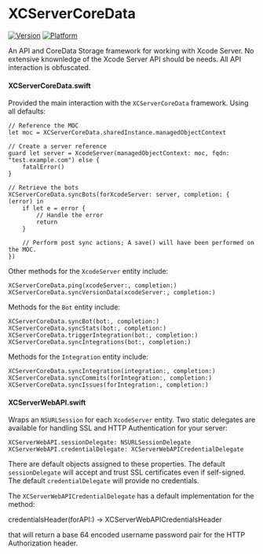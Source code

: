# XCServerCoreData
[![Version](https://img.shields.io/cocoapods/v/XCServerCoreData.svg?style=flat)](http://cocoadocs.org/docsets/XCServerCoreData)
[![Platform](https://img.shields.io/cocoapods/p/XCServerCoreData.svg?style=flat)](http://cocoadocs.org/docsets/XCServerCoreData)

An API and CoreData Storage framework for working with Xcode Server.
No extensive knownledge of the Xcode Server API should be needs.
All API interaction is obfuscated.

#### XCServerCoreData.swift

Provided the main interaction with the `XCServerCoreData` framework.
Using all defaults:

    // Reference the MOC
    let moc = XCServerCoreData.sharedInstance.managedObjectContext
    
    // Create a server reference
    guard let server = XcodeServer(managedObjectContext: moc, fqdn: "test.example.com") else {
        fatalError()
    }
    
    // Retrieve the bots
    XCServerCoreData.syncBots(forXcodeServer: server, completion: { (error) in
        if let e = error {
            // Handle the error
            return
        }
        
        // Perform post sync actions; A save() will have been performed on the MOC.
    })
    
Other methods for the `XcodeServer` entity include:

    XCServerCoreData.ping(xcodeServer:, completion:)
    XCServerCoreData.syncVersionData(xcodeServer:, completion:)

Methods for the `Bot` entity include:

    XCServerCoreData.syncBot(bot:, completion:)
    XCServerCoreData.syncStats(bot:, completion:)
    XCServerCoreData.triggerIntegration(bot:, completion:)
    XCServerCoreData.syncIntegrations(bot:, completion:)

Methods for the `Integration` entity include:

    XCServerCoreData.syncIntegration(integration:, completion:)
    XCServerCoreData.syncCommits(forIntegration:, completion:)
    XCServerCoreData.syncIssues(forIntegration:, completion:)

#### XCServerWebAPI.swift

Wraps an `NSURLSession` for each `XcodeServer` entity.
Two static delegates are available for handling SSL and HTTP Authentication for your server:

    XCServerWebAPI.sessionDelegate: NSURLSessionDelegate
    XCServerWebAPI.credentialDelegate: XCServerWebAPICredentialDelegate

There are default objects assigned to these properties.
The default `sessionDelegate` will accept and trust SSL certificates even if self-signed.
The default `credentialDelegate` will provide no credentials.

The `XCServerWebAPICredentialDelegate` has a default implementation for the method:

credentialsHeader(forAPI:) -> XCServerWebAPICredentialsHeader

that will return a base 64 encoded username password pair for the HTTP Authorization header.
